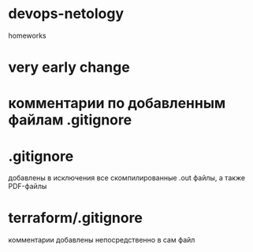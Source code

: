 # devops-netology
homeworks

# very early change

# комментарии по добавленным файлам .gitignore

# .gitignore
добавлены в исключения все скомпилированные .out файлы, а также PDF-файлы

# terraform/.gitignore
комментарии добавлены непосредственно в сам файл
